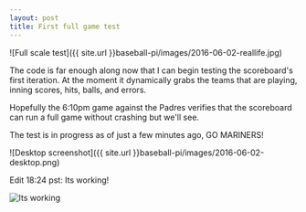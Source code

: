 ```yaml
---
layout: post
title: First full game test
---
```

![Full scale test]({{ site.url }}baseball-pi/images/2016-06-02-reallife.jpg)

The code is far enough along now that I can begin testing the scoreboard's first iteration.
At the moment it dynamically grabs the teams that are playing, inning scores, hits, balls, and errors.

Hopefully the 6:10pm game against the Padres verifies that the scoreboard can run a full game without
crashing but we'll see.

The test is in progress as of just a few minutes ago, GO MARINERS!

![Desktop screenshot]({{ site.url }}baseball-pi/images/2016-06-02-desktop.png)

Edit 18:24 pst: Its working!

![Its working](https://pbs.twimg.com/media/Cj_TiD8UkAAApY-.jpg)
